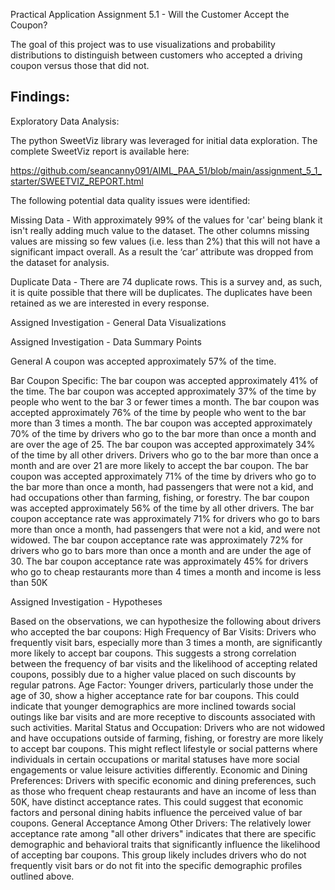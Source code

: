 Practical Application Assignment 5.1 - Will the Customer Accept the Coupon?


The goal of this project was to use visualizations and probability distributions to distinguish between customers who accepted a driving coupon versus those that did not.


## Findings:

Exploratory Data Analysis:

The python SweetViz library was leveraged for initial data exploration. The complete SweetViz report is available here:

https://github.com/seancanny091/AIML_PAA_51/blob/main/assignment_5_1_starter/SWEETVIZ_REPORT.html

The following potential data quality issues were identified:

Missing Data - With approximately 99% of the values for 'car' being blank it isn't really adding much value to the dataset. The other columns missing values are missing so few values (i.e. less than 2%) that this will not have a significant impact overall. As a result the ‘car’ attribute was dropped from the dataset for analysis.

Duplicate Data - There are 74 duplicate rows. This is a survey and, as such, it is quite possible that there will be duplicates. The duplicates have been retained as we are interested in every response.

Assigned Investigation - General Data Visualizations

Assigned Investigation - Data Summary Points

General
A coupon was accepted approximately 57% of the time.


Bar Coupon Specific:
The bar coupon was accepted approximately 41% of the time.
The bar coupon was accepted approximately 37% of the time by people who went to the bar 3 or fewer times a month. 
The bar coupon was accepted approximately 76% of the time by people who went to the bar more than 3 times a month.
The bar coupon was accepted approximately 70% of the time by drivers who go to the bar more than once a month and are over the age of 25. The bar coupon was accepted approximately 34% of the time by all other drivers.
Drivers who go to the bar more than once a month and are over 21 are more likely to accept the bar coupon.
The bar coupon was accepted approximately 71% of the time by drivers who go to the bar more than once a month, had passengers that were not a kid, and had occupations other than farming, fishing, or forestry. The bar coupon was accepted approximately 56% of the time by all other drivers.
The bar coupon acceptance rate was approximately 71% for drivers who go to bars more than once a month, had passengers that were not a kid, and were not widowed.
The bar coupon acceptance rate was approximately 72% for drivers who go to bars more than once a month and are under the age of 30.
The bar coupon acceptance rate was approximately 45% for drivers who go to cheap restaurants more than 4 times a month and income is less than 50K

Assigned Investigation - Hypotheses

Based on the observations, we can hypothesize the following about drivers who accepted the bar coupons:
High Frequency of Bar Visits: Drivers who frequently visit bars, especially more than 3 times a month, are significantly more likely to accept bar coupons. This suggests a strong correlation between the frequency of bar visits and the likelihood of accepting related coupons, possibly due to a higher value placed on such discounts by regular patrons.
Age Factor: Younger drivers, particularly those under the age of 30, show a higher acceptance rate for bar coupons. This could indicate that younger demographics are more inclined towards social outings like bar visits and are more receptive to discounts associated with such activities.
Marital Status and Occupation: Drivers who are not widowed and have occupations outside of farming, fishing, or forestry are more likely to accept bar coupons. This might reflect lifestyle or social patterns where individuals in certain occupations or marital statuses have more social engagements or value leisure activities differently.
Economic and Dining Preferences: Drivers with specific economic and dining preferences, such as those who frequent cheap restaurants and have an income of less than 50K, have distinct acceptance rates. This could suggest that economic factors and personal dining habits influence the perceived value of bar coupons.
General Acceptance Among Other Drivers: The relatively lower acceptance rate among "all other drivers" indicates that there are specific demographic and behavioral traits that significantly influence the likelihood of accepting bar coupons. This group likely includes drivers who do not frequently visit bars or do not fit into the specific demographic profiles outlined above.



